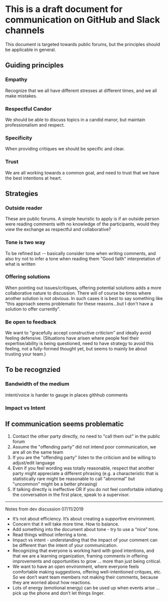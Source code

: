 # This is a draft document for communication on GitHub and Slack channels 

This document is targeted towards public forums, but the principles should be applicable in general.

## Guiding principles
### Empathy
Recognize that we all have different stresses at different times, and we all make mistakes.
### Respectful Candor
We should be able to discuss topics in a candid manor, but maintain professionalism and respect.
### Specificity
When providing critiques we should be specific and clear.
### Trust
We are all working towards a common goal, and need to trust that we have the best intentions at heart.

## Strategies
### Outside reader
These are public forums. A simple heuristic to apply is if an outside person were reading comments with no knowledge of the participants, would they view the exchange as respectful and collaborative?

### Tone is two way
To be refined but -- basically consider tone when writing comments, and also try not to infer a tone when reading them
"Good faith" interpretation of what is written

### Offering solutions
When pointing out issues/critiques, offering potential solutions adds a more collaborative nature to discussion. There will of course be times where another solution is not obvious. In such cases it is best to say something like "this approach seems problematic for these reasons...but I don't have a solution to offer currently".

### Be open to feedback
We want to "gracefully accept constructive criticism" and ideally avoid feeling defensive. (Situations have arisen where people feel their expertise/ability is being questioned, need to have strategy to avoid this feeling, not a fully-formed thought yet, but seems to mainly be about trusting your team.)


## To be recognzied

### Bandwidth of the medium 
intent/voice is harder to gauge in places githhub comments

### Impact vs Intent


## If communication seems problematic
1. Contact the other party directly, no need to "call them out" in the public forum
2. Assume the "offending party" did not intend poor communication, we are all on the same team
3. If you are the "offending party" listen to the criticism and be willing to adjust/edit language
4. Even if you feel wording was totally reasonable, respect that another party might appreciate a different phrasing (e.g. a characteristic that is statistically rare might be reasonable to call "abnormal" but "uncommon" might be a better phrasing)
5. If talking directly is ineffective OR if you do not feel comfortable initiating the conversation in the first place, speak to a supervisor. 

---

Notes from dev discussion 07/11/2019
* It’s not about efficiency. It’s about creating a supportive environment.
* Concern that it will take more time. How to balance.
* Add something into the document about tone - try to use a “nice” tone. 
* Read things without inferring a tone.
* Impact vs intent - understanding that the impact of your comment can be different than the intent of your communication. 
* Recognizing that everyone is working hard with good intentions, and that we are a learning organization, framing comments in offering improvements and opportunities to grow ... more than just being critical.
* We want to have an open environment, where everyone feels comfortable making suggestions, offering well-intentioned critques, etc.  So we don’t want team members not making their comments, because they are worried about how reactions. 
* Lots of energy (emotional energy) can be used up when events arise … pick up the phone and don’t let things linger. 

